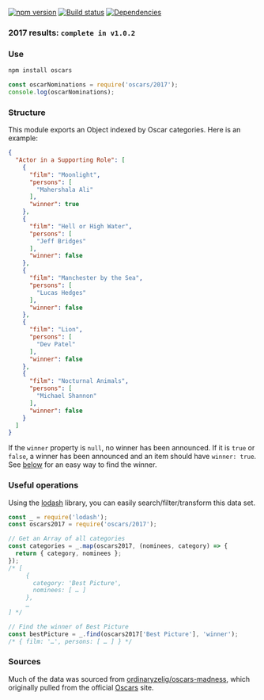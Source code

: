[![npm version](https://badge.fury.io/js/oscars.svg)](https://badge.fury.io/js/oscars)
[![Build status](https://travis-ci.org/gswalden/oscars.svg?branch=master)](https://travis-ci.org/gswalden/oscars)
[![Dependencies](https://david-dm.org/gswalden/oscars.svg)](https://david-dm.org/gswalden/oscars)

### 2017 results: `complete in v1.0.2`

### Use
```sh
npm install oscars
```
```js
const oscarNominations = require('oscars/2017');
console.log(oscarNominations);
```

### Structure
This module exports an Object indexed by Oscar categories. Here is an example:
```json
{
  "Actor in a Supporting Role": [
    {
      "film": "Moonlight",
      "persons": [
        "Mahershala Ali"
      ],
      "winner": true
    },
    {
      "film": "Hell or High Water",
      "persons": [
        "Jeff Bridges"
      ],
      "winner": false
    },
    {
      "film": "Manchester by the Sea",
      "persons": [
        "Lucas Hedges"
      ],
      "winner": false
    },
    {
      "film": "Lion",
      "persons": [
        "Dev Patel"
      ],
      "winner": false
    },
    {
      "film": "Nocturnal Animals",
      "persons": [
        "Michael Shannon"
      ],
      "winner": false
    }
  ]
}
```

If the `winner` property is `null`, no winner has been announced. If it is `true` or `false`, a winner has been announced and an item should have `winner: true`. See [below](#useful-operations) for an easy way to find the winner.

### Useful operations
Using the [lodash](//lodash.com) library, you can easily search/filter/transform this data set.

```js
const _ = require('lodash');
const oscars2017 = require('oscars/2017');

// Get an Array of all categories
const categories = _.map(oscars2017, (nominees, category) => {
  return { category, nominees };
});
/* [
     {
       category: 'Best Picture',
       nominees: [ … ]
     },
     …
] */

// Find the winner of Best Picture
const bestPicture = _.find(oscars2017['Best Picture'], 'winner');
/* { film: '…', persons: [ … ] } */
```

### Sources
Much of the data was sourced from [ordinaryzelig/oscars-madness](https://github.com/ordinaryzelig/oscars-madness), which originally pulled from the official [Oscars](http://oscar.go.com/) site.
